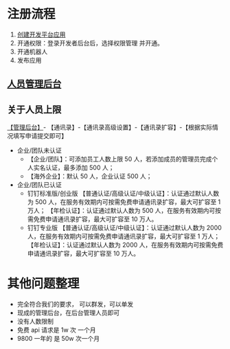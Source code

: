 # 注册流程

1. [创建开发平台应用](https://open-dev.dingtalk.com/)
2. 开通权限：登录开发者后台后，选择权限管理 并开通。
3. 开通机器人
4. 发布应用

## [人员管理后台](https://oa.dingtalk.com/)

## 关于人员上限

[【管理后台】](https://oa.dingtalk.com/)- 【通讯录】-【通讯录高级设置】-【通讯录扩容】-【根据实际情况填写申请提交即可】

- 企业/团队未认证
  - 【企业/团队】：可添加员工人数上限 50 人，若添加成员的管理员完成个人实名认证，最多添加 500 人；
  - 【海外企业】：默认 50 人，企业认证 500 人；
- 企业/团队已认证
  - 钉钉标准版/创业版
    【普通认证/高级认证/中级认证】：认证通过默认人数为 500 人，在服务有效期内可按需免费申请通讯录扩容，最大可扩容至 1 万人；
    【年检认证】：认证通过默认人数为 500 人，在服务有效期内可按需免费申请通讯录扩容，最大可扩容至 10 万人。
  - 钉钉专业版
    【普通认证/高级认证/中级认证】：认证通过默认人数为 2000 人，在服务有效期内可按需免费申请通讯录扩容，最大可扩容至 1 万人；
    【年检认证】：认证通过默认人数为 2000 人，在服务有效期内可按需免费申请通讯录扩容，最大可扩容至 10 万人。

# 其他问题整理

- 完全符合我们的要求， 可以群发，可以单发
- 现成的管理后台，在后台管理人员即可
- 没有人数限制
- 免费 api 请求是 1w 次 一个月
- 9800 一年的 是 50w 次一个月
